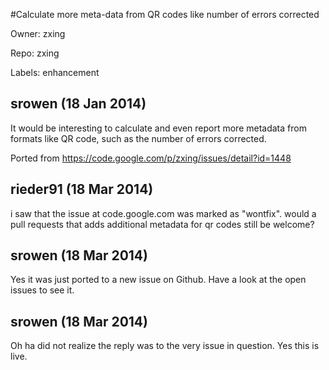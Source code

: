 #Calculate more meta-data from QR codes like number of errors corrected

Owner: zxing

Repo: zxing

Labels: enhancement 

## srowen (18 Jan 2014)

It would be interesting to calculate and even report more metadata from formats like QR code, such as the number of errors corrected.

Ported from https://code.google.com/p/zxing/issues/detail?id=1448


## rieder91 (18 Mar 2014)

i saw that the issue at code.google.com was marked as "wontfix". would a pull requests that adds additional metadata for qr codes still be welcome?


## srowen (18 Mar 2014)

Yes it was just ported to a new issue on Github. Have a look at the open issues to see it. 


## srowen (18 Mar 2014)

Oh ha did not realize the reply was to the very issue in question. Yes this is live. 


